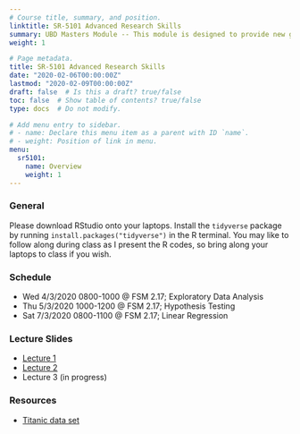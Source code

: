 ```yaml
---
# Course title, summary, and position.
linktitle: SR-5101 Advanced Research Skills
summary: UBD Masters Module -- This module is designed to provide new graduate students involved in research in the sciences with the skills and resources needed for successful research. 
weight: 1

# Page metadata.
title: SR-5101 Advanced Research Skills
date: "2020-02-06T00:00:00Z"
lastmod: "2020-02-09T00:00:00Z"
draft: false  # Is this a draft? true/false
toc: false  # Show table of contents? true/false
type: docs  # Do not modify.

# Add menu entry to sidebar.
# - name: Declare this menu item as a parent with ID `name`.
# - weight: Position of link in menu.
menu:
  sr5101:
    name: Overview
    weight: 1
---
```


### General

Please download RStudio onto your laptops. Install the `tidyverse` package by running `install.packages("tidyverse")` in the R terminal. You may like to follow along during class as I present the R codes, so bring along your laptops to class if you wish.

### Schedule

- Wed 4/3/2020 0800-1000 @ FSM 2.17; Exploratory Data Analysis
- Thu 5/3/2020 1000-1200 @ FSM 2.17; Hypothesis Testing
- Sat 7/3/2020 0800-1100 @ FSM 2.17; Linear Regression

### Lecture Slides

- [Lecture 1](https://haziqj.github.io/sr5101/lecture1)
- [Lecture 2](https://haziqj.github.io/sr5101/lecture2)
- Lecture 3 (in progress)

### Resources

- [Titanic data set](https://haziqj.github.io/sr5101/titanic.csv)

